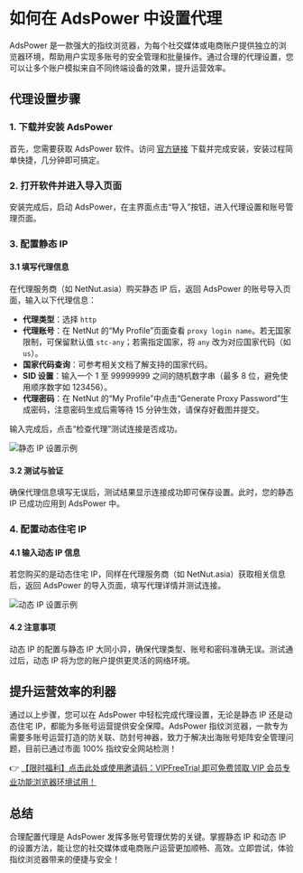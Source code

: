 # 如何在 AdsPower 中设置代理

AdsPower 是一款强大的指纹浏览器，为每个社交媒体或电商账户提供独立的浏览器环境，帮助用户实现多账号的安全管理和批量操作。通过合理的代理设置，您可以让多个账户模拟来自不同终端设备的效果，提升运营效率。

## 代理设置步骤

### 1. 下载并安装 AdsPower

首先，您需要获取 AdsPower 软件。访问 [官方链接](https://bit.ly/adspower_free) 下载并完成安装，安装过程简单快捷，几分钟即可搞定。

### 2. 打开软件并进入导入页面

安装完成后，启动 AdsPower，在主界面点击“导入”按钮，进入代理设置和账号管理页面。

### 3. 配置静态 IP

#### 3.1 填写代理信息

在代理服务商（如 NetNut.asia）购买静态 IP 后，返回 AdsPower 的账号导入页面，输入以下代理信息：

- **代理类型**：选择 `http`
- **代理账号**：在 NetNut 的“My Profile”页面查看 `proxy login name`。若无国家限制，可保留默认值 `stc-any`；若需指定国家，将 `any` 改为对应国家代码（如 `us`）。
- **国家代码查询**：可参考相关文档了解支持的国家代码。
- **SID 设置**：输入一个 1 至 99999999 之间的随机数字串（最多 8 位，避免使用顺序数字如 123456）。
- **代理密码**：在 NetNut 的“My Profile”中点击“Generate Proxy Password”生成密码，注意密码生成后需等待 15 分钟生效，请保存好截图并提交。

输入完成后，点击“检查代理”测试连接是否成功。

![静态 IP 设置示例](https://198301.xyz/img/27869318198.webp)

#### 3.2 测试与验证

确保代理信息填写无误后，测试结果显示连接成功即可保存设置。此时，您的静态 IP 已成功应用到 AdsPower 中。

### 4. 配置动态住宅 IP

#### 4.1 输入动态 IP 信息

若您购买的是动态住宅 IP，同样在代理服务商（如 NetNut.asia）获取相关信息后，返回 AdsPower 的导入页面，填写代理详情并测试连接。

![动态 IP 设置示例](https://198301.xyz/img/8946202817084.webp)

#### 4.2 注意事项

动态 IP 的配置与静态 IP 大同小异，确保代理类型、账号和密码准确无误。测试通过后，动态 IP 将为您的账户提供更灵活的网络环境。

## 提升运营效率的利器

通过以上步骤，您可以在 AdsPower 中轻松完成代理设置，无论是静态 IP 还是动态住宅 IP，都能为多账号运营提供安全保障。AdsPower 指纹浏览器，一款专为需要多账号运营打造的防关联、防封号神器，致力于解决出海账号矩阵安全管理问题，目前已通过市面 100% 指纹安全网站检测！

👉 [【限时福利】点击此处或使用邀请码：VIPFreeTrial 即可免费领取 VIP 会员专业功能浏览器环境试用！](https://bit.ly/adspower_free)

## 总结

合理配置代理是 AdsPower 发挥多账号管理优势的关键。掌握静态 IP 和动态 IP 的设置方法，能让您的社交媒体或电商账户运营更加顺畅、高效。立即尝试，体验指纹浏览器带来的便捷与安全！